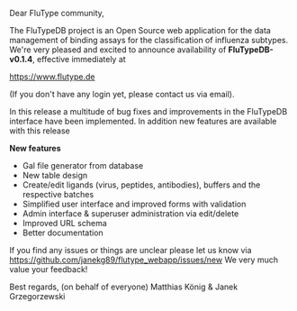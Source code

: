 Dear FluType community,

The FluTypeDB project is an Open Source web application for the data management of binding assays for the classification of influenza subtypes.
We're very pleased and excited to announce availability of **FluTypeDB-v0.1.4**, effective immediately at

https://www.flutype.de

(If you don't have any login yet, please contact us via email).

In this release a multitude of bug fixes and improvements in the FluTypeDB 
interface have been implemented. In addition new features are available with
this release

**New features**
- Gal file generator from database 
- New table design
- Create/edit ligands (virus, peptides, antibodies), buffers and the respective batches
- Simplified user interface and improved forms with validation
- Admin interface & superuser administration via edit/delete
- Improved URL schema
- Better documentation

If you find any issues or things are unclear please let us know via
https://github.com/janekg89/flutype_webapp/issues/new
We very much value your feedback!

Best regards,
(on behalf of everyone) 
Matthias König & Janek Grzegorzewski